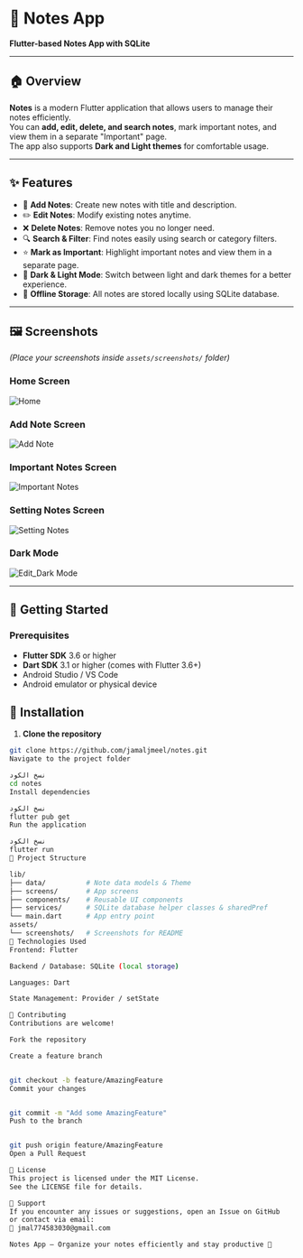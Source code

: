 # 📝 Notes App
**Flutter-based Notes App with SQLite**

---

## 🏠 Overview
**Notes** is a modern Flutter application that allows users to manage their notes efficiently.  
You can **add, edit, delete, and search notes**, mark important notes, and view them in a separate "Important" page.  
The app also supports **Dark and Light themes** for comfortable usage.

---

## ✨ Features
- 📝 **Add Notes**: Create new notes with title and description.  
- ✏️ **Edit Notes**: Modify existing notes anytime.  
- ❌ **Delete Notes**: Remove notes you no longer need.  
- 🔍 **Search & Filter**: Find notes easily using search or category filters.  
- ⭐ **Mark as Important**: Highlight important notes and view them in a separate page.  
- 🌙 **Dark & Light Mode**: Switch between light and dark themes for a better experience.  
- 💾 **Offline Storage**: All notes are stored locally using SQLite database.  

---

## 🖼️ Screenshots
*(Place your screenshots inside `assets/screenshots/` folder)*

### Home Screen
![Home](assets/screenshots/home.png)

### Add Note Screen
![Add Note](assets/screenshots/add.png)

### Important Notes Screen
![Important Notes](assets/screenshots/important.png)

### Setting Notes Screen
![Setting Notes](assets/screenshots/setting.png)

### Dark Mode
![Edit_Dark Mode](assets/screenshots/edit.png)

---

## 🚀 Getting Started

### Prerequisites
- **Flutter SDK** 3.6 or higher  
- **Dart SDK** 3.1 or higher (comes with Flutter 3.6+) 
- Android Studio / VS Code  
- Android emulator or physical device

## 🚀 Installation

1. **Clone the repository**
```bash
git clone https://github.com/jamaljmeel/notes.git
Navigate to the project folder

نسخ الكود
cd notes
Install dependencies

نسخ الكود
flutter pub get
Run the application

نسخ الكود
flutter run
📂 Project Structure

lib/
├── data/          # Note data models & Theme
├── screens/       # App screens 
├── components/    # Reusable UI components
├── services/      # SQLite database helper classes & sharedPref
└── main.dart      # App entry point
assets/
└── screenshots/   # Screenshots for README
🧠 Technologies Used
Frontend: Flutter

Backend / Database: SQLite (local storage)

Languages: Dart

State Management: Provider / setState

🤝 Contributing
Contributions are welcome!

Fork the repository

Create a feature branch


git checkout -b feature/AmazingFeature
Commit your changes


git commit -m "Add some AmazingFeature"
Push to the branch


git push origin feature/AmazingFeature
Open a Pull Request

📄 License
This project is licensed under the MIT License.
See the LICENSE file for details.

💬 Support
If you encounter any issues or suggestions, open an Issue on GitHub
or contact via email:
📧 jmal774583030@gmail.com

Notes App — Organize your notes efficiently and stay productive 📝
